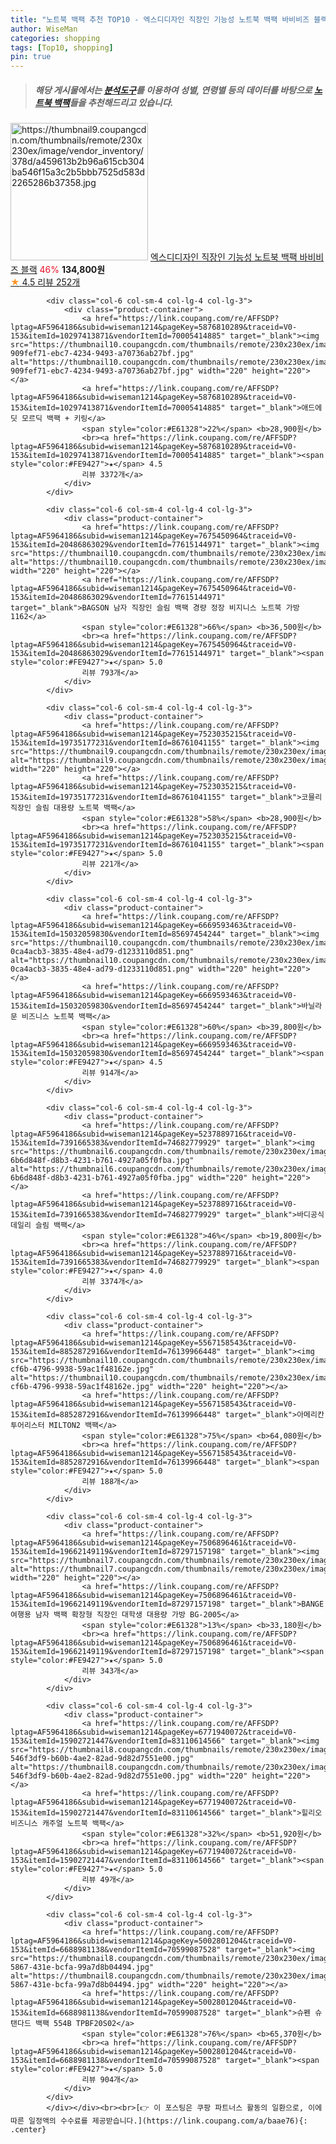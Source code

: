 ```yaml
---
title: "노트북 백팩 추천 TOP10 - 엑스디디자인 직장인 기능성 노트북 백팩 바비비즈 블랙"
author: WiseMan
categories: shopping
tags: [Top10, shopping]
pin: true
---
```


> ##### 해당 게시물에서는 [**분석도구**](https://itemscout.io/)를 이용하여 **성별**, **연령별** 등의 데이터를 바탕으로 [**노트북 백팩**](https://link.coupang.com/a/baae76)들을 추천해드리고 있습니다.
<div class="container"><div class="row">
            <div class="col-6 col-sm-4 col-lg-4 col-lg-3">
                <div class="product-container">
                    <a href="https://link.coupang.com/re/AFFSDP?lptag=AF5964186&subid=wiseman1214&pageKey=4774130404&traceid=V0-153&itemId=6097944334&vendorItemId=73394287120" target="_blank"><img src="https://thumbnail9.coupangcdn.com/thumbnails/remote/230x230ex/image/vendor_inventory/378d/a459613b2b96a615cb304ba546f15a3c2b5bbb7525d583d2265286b37358.jpg" alt="https://thumbnail9.coupangcdn.com/thumbnails/remote/230x230ex/image/vendor_inventory/378d/a459613b2b96a615cb304ba546f15a3c2b5bbb7525d583d2265286b37358.jpg" width="220" height="220"></a>
                    <a href="https://link.coupang.com/re/AFFSDP?lptag=AF5964186&subid=wiseman1214&pageKey=4774130404&traceid=V0-153&itemId=6097944334&vendorItemId=73394287120" target="_blank">엑스디디자인 직장인 기능성 노트북 백팩 바비비즈 블랙</a>
                    <span style="color:#E61328">46%</span> <b>134,800원</b>
                    <br><a href="https://link.coupang.com/re/AFFSDP?lptag=AF5964186&subid=wiseman1214&pageKey=4774130404&traceid=V0-153&itemId=6097944334&vendorItemId=73394287120" target="_blank"><span style="color:#FE9427">★</span> 4.5
                    리뷰 252개</a>
                </div>
            </div>
            
            <div class="col-6 col-sm-4 col-lg-4 col-lg-3">
                <div class="product-container">
                    <a href="https://link.coupang.com/re/AFFSDP?lptag=AF5964186&subid=wiseman1214&pageKey=5876810289&traceid=V0-153&itemId=10297413871&vendorItemId=70005414885" target="_blank"><img src="https://thumbnail10.coupangcdn.com/thumbnails/remote/230x230ex/image/retail/images/13127573029058572-909fef71-ebc7-4234-9493-a70736ab27bf.jpg" alt="https://thumbnail10.coupangcdn.com/thumbnails/remote/230x230ex/image/retail/images/13127573029058572-909fef71-ebc7-4234-9493-a70736ab27bf.jpg" width="220" height="220"></a>
                    <a href="https://link.coupang.com/re/AFFSDP?lptag=AF5964186&subid=wiseman1214&pageKey=5876810289&traceid=V0-153&itemId=10297413871&vendorItemId=70005414885" target="_blank">애드에딧 모르딕 백팩 + 키링</a>
                    <span style="color:#E61328">22%</span> <b>28,900원</b>
                    <br><a href="https://link.coupang.com/re/AFFSDP?lptag=AF5964186&subid=wiseman1214&pageKey=5876810289&traceid=V0-153&itemId=10297413871&vendorItemId=70005414885" target="_blank"><span style="color:#FE9427">★</span> 4.5
                    리뷰 3372개</a>
                </div>
            </div>
            
            <div class="col-6 col-sm-4 col-lg-4 col-lg-3">
                <div class="product-container">
                    <a href="https://link.coupang.com/re/AFFSDP?lptag=AF5964186&subid=wiseman1214&pageKey=7675450964&traceid=V0-153&itemId=20486863029&vendorItemId=77615144971" target="_blank"><img src="https://thumbnail10.coupangcdn.com/thumbnails/remote/230x230ex/image/vendor_inventory/a3bd/a09ea7ef75b30ed5e34a35fc8c126f12dec1c47b1cddbf4c4cfc0a0a40ba.jpg" alt="https://thumbnail10.coupangcdn.com/thumbnails/remote/230x230ex/image/vendor_inventory/a3bd/a09ea7ef75b30ed5e34a35fc8c126f12dec1c47b1cddbf4c4cfc0a0a40ba.jpg" width="220" height="220"></a>
                    <a href="https://link.coupang.com/re/AFFSDP?lptag=AF5964186&subid=wiseman1214&pageKey=7675450964&traceid=V0-153&itemId=20486863029&vendorItemId=77615144971" target="_blank">BAGSON 남자 직장인 슬림 백팩 경량 정장 비지니스 노트북 가방 1162</a>
                    <span style="color:#E61328">66%</span> <b>36,500원</b>
                    <br><a href="https://link.coupang.com/re/AFFSDP?lptag=AF5964186&subid=wiseman1214&pageKey=7675450964&traceid=V0-153&itemId=20486863029&vendorItemId=77615144971" target="_blank"><span style="color:#FE9427">★</span> 5.0
                    리뷰 793개</a>
                </div>
            </div>
            
            <div class="col-6 col-sm-4 col-lg-4 col-lg-3">
                <div class="product-container">
                    <a href="https://link.coupang.com/re/AFFSDP?lptag=AF5964186&subid=wiseman1214&pageKey=7523035215&traceid=V0-153&itemId=19735177231&vendorItemId=86761041155" target="_blank"><img src="https://thumbnail9.coupangcdn.com/thumbnails/remote/230x230ex/image/vendor_inventory/3fff/4dff7fc4c9ad0f5afae5333ccc2c19ba5815ffde2644a6becf51e131beed.jpg" alt="https://thumbnail9.coupangcdn.com/thumbnails/remote/230x230ex/image/vendor_inventory/3fff/4dff7fc4c9ad0f5afae5333ccc2c19ba5815ffde2644a6becf51e131beed.jpg" width="220" height="220"></a>
                    <a href="https://link.coupang.com/re/AFFSDP?lptag=AF5964186&subid=wiseman1214&pageKey=7523035215&traceid=V0-153&itemId=19735177231&vendorItemId=86761041155" target="_blank">코믈리 직장인 슬림 대용량 노트북 백팩</a>
                    <span style="color:#E61328">58%</span> <b>28,900원</b>
                    <br><a href="https://link.coupang.com/re/AFFSDP?lptag=AF5964186&subid=wiseman1214&pageKey=7523035215&traceid=V0-153&itemId=19735177231&vendorItemId=86761041155" target="_blank"><span style="color:#FE9427">★</span> 5.0
                    리뷰 221개</a>
                </div>
            </div>
            
            <div class="col-6 col-sm-4 col-lg-4 col-lg-3">
                <div class="product-container">
                    <a href="https://link.coupang.com/re/AFFSDP?lptag=AF5964186&subid=wiseman1214&pageKey=6669593463&traceid=V0-153&itemId=15032059830&vendorItemId=85697454244" target="_blank"><img src="https://thumbnail10.coupangcdn.com/thumbnails/remote/230x230ex/image/retail/images/3620093382794290-0ca4acb3-3835-48e4-ad79-d1233110d851.png" alt="https://thumbnail10.coupangcdn.com/thumbnails/remote/230x230ex/image/retail/images/3620093382794290-0ca4acb3-3835-48e4-ad79-d1233110d851.png" width="220" height="220"></a>
                    <a href="https://link.coupang.com/re/AFFSDP?lptag=AF5964186&subid=wiseman1214&pageKey=6669593463&traceid=V0-153&itemId=15032059830&vendorItemId=85697454244" target="_blank">바닐라문 비즈니스 노트북 백팩</a>
                    <span style="color:#E61328">60%</span> <b>39,800원</b>
                    <br><a href="https://link.coupang.com/re/AFFSDP?lptag=AF5964186&subid=wiseman1214&pageKey=6669593463&traceid=V0-153&itemId=15032059830&vendorItemId=85697454244" target="_blank"><span style="color:#FE9427">★</span> 4.5
                    리뷰 914개</a>
                </div>
            </div>
            
            <div class="col-6 col-sm-4 col-lg-4 col-lg-3">
                <div class="product-container">
                    <a href="https://link.coupang.com/re/AFFSDP?lptag=AF5964186&subid=wiseman1214&pageKey=5237889716&traceid=V0-153&itemId=7391665383&vendorItemId=74682779929" target="_blank"><img src="https://thumbnail6.coupangcdn.com/thumbnails/remote/230x230ex/image/retail/images/1506003214953195-6b6d848f-d8b3-4231-b761-4927a05f0fba.jpg" alt="https://thumbnail6.coupangcdn.com/thumbnails/remote/230x230ex/image/retail/images/1506003214953195-6b6d848f-d8b3-4231-b761-4927a05f0fba.jpg" width="220" height="220"></a>
                    <a href="https://link.coupang.com/re/AFFSDP?lptag=AF5964186&subid=wiseman1214&pageKey=5237889716&traceid=V0-153&itemId=7391665383&vendorItemId=74682779929" target="_blank">바디공식 데일리 슬림 백팩</a>
                    <span style="color:#E61328">46%</span> <b>19,800원</b>
                    <br><a href="https://link.coupang.com/re/AFFSDP?lptag=AF5964186&subid=wiseman1214&pageKey=5237889716&traceid=V0-153&itemId=7391665383&vendorItemId=74682779929" target="_blank"><span style="color:#FE9427">★</span> 4.0
                    리뷰 3374개</a>
                </div>
            </div>
            
            <div class="col-6 col-sm-4 col-lg-4 col-lg-3">
                <div class="product-container">
                    <a href="https://link.coupang.com/re/AFFSDP?lptag=AF5964186&subid=wiseman1214&pageKey=5567158543&traceid=V0-153&itemId=8852872916&vendorItemId=76139966448" target="_blank"><img src="https://thumbnail10.coupangcdn.com/thumbnails/remote/230x230ex/image/retail/images/2021/05/25/11/2/d1140af4-cf6b-4796-9938-59ac1f48162e.jpg" alt="https://thumbnail10.coupangcdn.com/thumbnails/remote/230x230ex/image/retail/images/2021/05/25/11/2/d1140af4-cf6b-4796-9938-59ac1f48162e.jpg" width="220" height="220"></a>
                    <a href="https://link.coupang.com/re/AFFSDP?lptag=AF5964186&subid=wiseman1214&pageKey=5567158543&traceid=V0-153&itemId=8852872916&vendorItemId=76139966448" target="_blank">아메리칸투어리스터 MILTON2 백팩</a>
                    <span style="color:#E61328">75%</span> <b>64,080원</b>
                    <br><a href="https://link.coupang.com/re/AFFSDP?lptag=AF5964186&subid=wiseman1214&pageKey=5567158543&traceid=V0-153&itemId=8852872916&vendorItemId=76139966448" target="_blank"><span style="color:#FE9427">★</span> 5.0
                    리뷰 188개</a>
                </div>
            </div>
            
            <div class="col-6 col-sm-4 col-lg-4 col-lg-3">
                <div class="product-container">
                    <a href="https://link.coupang.com/re/AFFSDP?lptag=AF5964186&subid=wiseman1214&pageKey=7506896461&traceid=V0-153&itemId=19662149119&vendorItemId=87297157198" target="_blank"><img src="https://thumbnail7.coupangcdn.com/thumbnails/remote/230x230ex/image/vendor_inventory/9a54/a506cbc234f06c808527c85e10a18e29b7e902c491af92cada5e26f6df90.jpg" alt="https://thumbnail7.coupangcdn.com/thumbnails/remote/230x230ex/image/vendor_inventory/9a54/a506cbc234f06c808527c85e10a18e29b7e902c491af92cada5e26f6df90.jpg" width="220" height="220"></a>
                    <a href="https://link.coupang.com/re/AFFSDP?lptag=AF5964186&subid=wiseman1214&pageKey=7506896461&traceid=V0-153&itemId=19662149119&vendorItemId=87297157198" target="_blank">BANGE 여행용 남자 백팩 확장형 직장인 대학생 대용량 가방 BG-2005</a>
                    <span style="color:#E61328">13%</span> <b>33,180원</b>
                    <br><a href="https://link.coupang.com/re/AFFSDP?lptag=AF5964186&subid=wiseman1214&pageKey=7506896461&traceid=V0-153&itemId=19662149119&vendorItemId=87297157198" target="_blank"><span style="color:#FE9427">★</span> 5.0
                    리뷰 343개</a>
                </div>
            </div>
            
            <div class="col-6 col-sm-4 col-lg-4 col-lg-3">
                <div class="product-container">
                    <a href="https://link.coupang.com/re/AFFSDP?lptag=AF5964186&subid=wiseman1214&pageKey=6771940072&traceid=V0-153&itemId=15902721447&vendorItemId=83110614566" target="_blank"><img src="https://thumbnail8.coupangcdn.com/thumbnails/remote/230x230ex/image/retail/images/2092647585617236-546f3df9-b60b-4ae2-82ad-9d82d7551e00.jpg" alt="https://thumbnail8.coupangcdn.com/thumbnails/remote/230x230ex/image/retail/images/2092647585617236-546f3df9-b60b-4ae2-82ad-9d82d7551e00.jpg" width="220" height="220"></a>
                    <a href="https://link.coupang.com/re/AFFSDP?lptag=AF5964186&subid=wiseman1214&pageKey=6771940072&traceid=V0-153&itemId=15902721447&vendorItemId=83110614566" target="_blank">힐리오 비즈니스 캐주얼 노트북 백팩</a>
                    <span style="color:#E61328">32%</span> <b>51,920원</b>
                    <br><a href="https://link.coupang.com/re/AFFSDP?lptag=AF5964186&subid=wiseman1214&pageKey=6771940072&traceid=V0-153&itemId=15902721447&vendorItemId=83110614566" target="_blank"><span style="color:#FE9427">★</span> 5.0
                    리뷰 49개</a>
                </div>
            </div>
            
            <div class="col-6 col-sm-4 col-lg-4 col-lg-3">
                <div class="product-container">
                    <a href="https://link.coupang.com/re/AFFSDP?lptag=AF5964186&subid=wiseman1214&pageKey=5002801204&traceid=V0-153&itemId=6688981138&vendorItemId=70599087528" target="_blank"><img src="https://thumbnail8.coupangcdn.com/thumbnails/remote/230x230ex/image/retail/images/2020/04/28/15/0/5052a517-5867-431e-bcfa-99a7d8b04494.jpg" alt="https://thumbnail8.coupangcdn.com/thumbnails/remote/230x230ex/image/retail/images/2020/04/28/15/0/5052a517-5867-431e-bcfa-99a7d8b04494.jpg" width="220" height="220"></a>
                    <a href="https://link.coupang.com/re/AFFSDP?lptag=AF5964186&subid=wiseman1214&pageKey=5002801204&traceid=V0-153&itemId=6688981138&vendorItemId=70599087528" target="_blank">슈펜 슈탠다드 백팩 554B TPBF20S02</a>
                    <span style="color:#E61328">76%</span> <b>65,370원</b>
                    <br><a href="https://link.coupang.com/re/AFFSDP?lptag=AF5964186&subid=wiseman1214&pageKey=5002801204&traceid=V0-153&itemId=6688981138&vendorItemId=70599087528" target="_blank"><span style="color:#FE9427">★</span> 5.0
                    리뷰 904개</a>
                </div>
            </div>
            </div></div><br><br>[👉 이 포스팅은 쿠팡 파트너스 활동의 일환으로, 이에 따른 일정액의 수수료를 제공받습니다.](https://link.coupang.com/a/baae76){: .center}